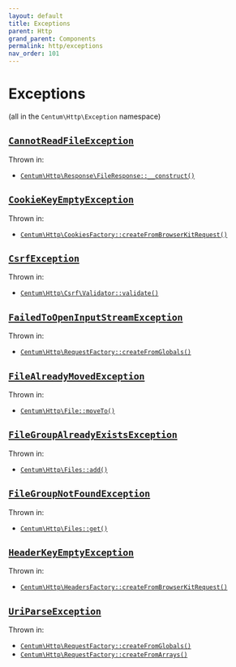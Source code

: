 ```yaml
---
layout: default
title: Exceptions
parent: Http
grand_parent: Components
permalink: http/exceptions
nav_order: 101
---
```




# Exceptions

(all in the `Centum\Http\Exception` namespace)



## [`CannotReadFileException`](https://github.com/SidRoberts/centum/blob/development/src/Http/Exception/CannotReadFileException.php)

Thrown in:

- [`Centum\Http\Response\FileResponse::__construct()`](https://github.com/SidRoberts/centum/blob/development/src/Http/Response/FileResponse.php#L18)



## [`CookieKeyEmptyException`](https://github.com/SidRoberts/centum/blob/development/src/Http/Exception/CookieKeyEmptyException.php)

Thrown in:

- [`Centum\Http\CookiesFactory::createFromBrowserKitRequest()`](https://github.com/SidRoberts/centum/blob/development/src/Http/CookiesFactory.php#L35)



## [`CsrfException`](https://github.com/SidRoberts/centum/blob/development/src/Http/Exception/CsrfException.php)

Thrown in:

- [`Centum\Http\Csrf\Validator::validate()`](https://github.com/SidRoberts/centum/blob/development/src/Http/Csrf/Validator.php#L23)



## [`FailedToOpenInputStreamException`](https://github.com/SidRoberts/centum/blob/development/src/Http/Exception/FailedToOpenInputStreamException.php)

Thrown in:

- [`Centum\Http\RequestFactory::createFromGlobals()`](https://github.com/SidRoberts/centum/blob/development/src/Http/RequestFactory.php#L17)



## [`FileAlreadyMovedException`](https://github.com/SidRoberts/centum/blob/development/src/Http/Exception/FileAlreadyMovedException.php)

Thrown in:

- [`Centum\Http\File::moveTo()`](https://github.com/SidRoberts/centum/blob/development/src/Http/File.php#L112)



## [`FileGroupAlreadyExistsException`](https://github.com/SidRoberts/centum/blob/development/src/Http/Exception/FileGroupAlreadyExistsException.php)

Thrown in:

- [`Centum\Http\Files::add()`](https://github.com/SidRoberts/centum/blob/development/src/Http/Files.php#L34)



## [`FileGroupNotFoundException`](https://github.com/SidRoberts/centum/blob/development/src/Http/Exception/FileGroupNotFoundException.php)

Thrown in:

- [`Centum\Http\Files::get()`](https://github.com/SidRoberts/centum/blob/development/src/Http/Files.php#L55)



## [`HeaderKeyEmptyException`](https://github.com/SidRoberts/centum/blob/development/src/Http/Exception/HeaderKeyEmptyException.php)

Thrown in:

- [`Centum\Http\HeadersFactory::createFromBrowserKitRequest()`](https://github.com/SidRoberts/centum/blob/development/src/Http/HeadersFactory.php#L36)



## [`UriParseException`](https://github.com/SidRoberts/centum/blob/development/src/Http/Exception/UriParseException.php)

Thrown in:

- [`Centum\Http\RequestFactory::createFromGlobals()`](https://github.com/SidRoberts/centum/blob/development/src/Http/RequestFactory.php#L17)
- [`Centum\Http\RequestFactory::createFromArrays()`](https://github.com/SidRoberts/centum/blob/development/src/Http/RequestFactory.php#L33)
